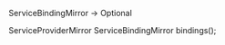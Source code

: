 ServiceBindingMirror
  -> Optional<ServiceProviderMirror>
  
ServiceProviderMirror
  ServiceBindingMirror bindings();
  
  

